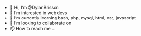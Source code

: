 - 👋 Hi, I’m @DylanBrisson
- 👀 I’m interested in web devs
- 🌱 I’m currently learning bash, php, mysql, html, css, javascript
- 💞️ I’m looking to collaborate on 
- 📫 How to reach me ...

<!---
DylanBrisson/DylanBrisson is a ✨ special ✨ repository because its `README.md` (this file) appears on your GitHub profile.
You can click the Preview link to take a look at your changes.
--->
